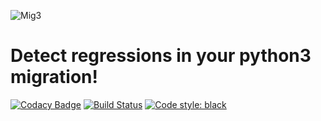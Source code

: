 ![Mig3](https://repository-images.githubusercontent.com/183804036/f4e59c00-69bb-11e9-96c5-6188c6a6f664)
# Detect regressions in your python3 migration!
[![Codacy Badge](https://api.codacy.com/project/badge/Grade/8fbaac0868ee4261915b7c48ba8ee881)](https://app.codacy.com/app/mverteuil/mig3?utm_source=github.com&utm_medium=referral&utm_content=mverteuil/mig3&utm_campaign=Badge_Grade_Dashboard)
[![Build Status](https://travis-ci.com/mverteuil/mig3.svg?branch=master)](https://travis-ci.com/mverteuil/mig3)
[![Code style: black](https://img.shields.io/badge/code%20style-black-000000.svg)](https://github.com/python/black)
